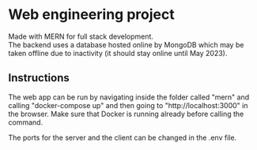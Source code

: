 # Web engineering project 
Made with MERN for full stack development. <br/>
The backend uses a database hosted online by MongoDB which may be taken offline due to inactivity (it should stay online until May 2023).

## Instructions 
The web app can be run by navigating inside the folder called "mern" and calling "docker-compose up" and then going to "http://localhost:3000" in the browser. Make sure that Docker is running already before calling the command.

The ports for the server and the client can be changed in the .env file.

